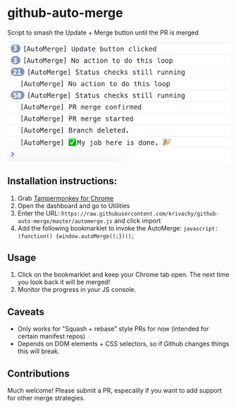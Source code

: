 # github-auto-merge
Script to smash the Update + Merge button until the PR is merged

![console output](./img/console_output.png)

## Installation instructions:

1. Grab [Tampermonkey for Chrome](https://chrome.google.com/webstore/detail/tampermonkey/dhdgffkkebhmkfjojejmpbldmpobfkfo//Open)
2. Open the dashboard and go to Utilities
3. Enter the URL: `https://raw.githubusercontent.com/krivachy/github-auto-merge/master/automerge.js` and click import
4. Add the following bookmarklet to invoke the AutoMerge: `javascript:(function() {window.autoMerge();})();`


## Usage

1. Click on the bookmarklet and keep your Chrome tab open. The next time you look back it will be merged!
2. Monitor the progress in your JS console.

## Caveats

* Only works for "Squash + rebase" style PRs for now (intended for certain manifest repos)
* Depends on DOM elements + CSS selectors, so if Github changes things this will break.

## Contributions

Much welcome! Please submit a PR, especailly if you want to add support for other merge strategies.
